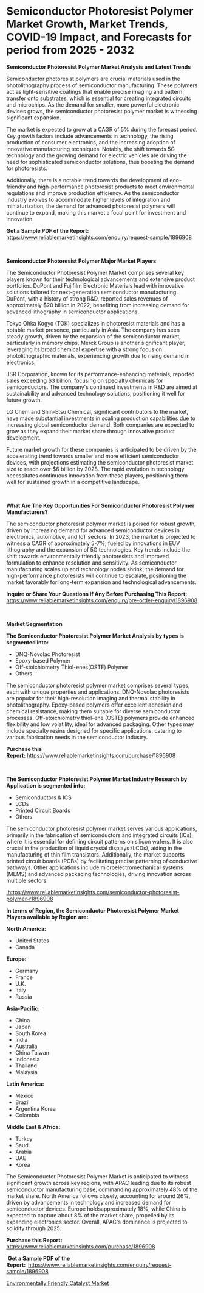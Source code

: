 <p><h1>Semiconductor Photoresist Polymer Market Growth, Market Trends, COVID-19 Impact, and Forecasts for period from 2025 - 2032</h1></p><p><strong>Semiconductor Photoresist Polymer Market Analysis and Latest Trends</strong></p>
<p><p>Semiconductor photoresist polymers are crucial materials used in the photolithography process of semiconductor manufacturing. These polymers act as light-sensitive coatings that enable precise imaging and pattern transfer onto substrates, which is essential for creating integrated circuits and microchips. As the demand for smaller, more powerful electronic devices grows, the semiconductor photoresist polymer market is witnessing significant expansion.</p><p>The market is expected to grow at a CAGR of 5% during the forecast period. Key growth factors include advancements in technology, the rising production of consumer electronics, and the increasing adoption of innovative manufacturing techniques. Notably, the shift towards 5G technology and the growing demand for electric vehicles are driving the need for sophisticated semiconductor solutions, thus boosting the demand for photoresists.</p><p>Additionally, there is a notable trend towards the development of eco-friendly and high-performance photoresist products to meet environmental regulations and improve production efficiency. As the semiconductor industry evolves to accommodate higher levels of integration and miniaturization, the demand for advanced photoresist polymers will continue to expand, making this market a focal point for investment and innovation.</p></p>
<p><strong>Get a Sample PDF of the Report:&nbsp;</strong> <a href="https://www.reliablemarketinsights.com/enquiry/request-sample/1896908?utm_campaign=3193&utm_medium=2&utm_source=Github&utm_content=ia&utm_term=03042025&utm_id=semiconductor-photoresist-polymer">https://www.reliablemarketinsights.com/enquiry/request-sample/1896908</a></p>
<p>&nbsp;</p>
<p><strong>Semiconductor Photoresist Polymer Major Market Players</strong></p>
<p><p>The Semiconductor Photoresist Polymer Market comprises several key players known for their technological advancements and extensive product portfolios. DuPont and Fujifilm Electronic Materials lead with innovative solutions tailored for next-generation semiconductor manufacturing. DuPont, with a history of strong R&D, reported sales revenues of approximately $20 billion in 2022, benefiting from increasing demand for advanced lithography in semiconductor applications.</p><p>Tokyo Ohka Kogyo (TOK) specializes in photoresist materials and has a notable market presence, particularly in Asia. The company has seen steady growth, driven by the expansion of the semiconductor market, particularly in memory chips. Merck Group is another significant player, leveraging its broad chemical expertise with a strong focus on photolithographic materials, experiencing growth due to rising demand in electronics.</p><p>JSR Corporation, known for its performance-enhancing materials, reported sales exceeding $3 billion, focusing on specialty chemicals for semiconductors. The company's continued investments in R&D are aimed at sustainability and advanced technology solutions, positioning it well for future growth.</p><p>LG Chem and Shin-Etsu Chemical, significant contributors to the market, have made substantial investments in scaling production capabilities due to increasing global semiconductor demand. Both companies are expected to grow as they expand their market share through innovative product development.</p><p>Future market growth for these companies is anticipated to be driven by the accelerating trend towards smaller and more efficient semiconductor devices, with projections estimating the semiconductor photoresist market size to reach over $6 billion by 2028. The rapid evolution in technology necessitates continuous innovation from these players, positioning them well for sustained growth in a competitive landscape.</p></p>
<p>&nbsp;</p>
<p><strong>What Are The Key Opportunities For Semiconductor Photoresist Polymer Manufacturers?</strong></p>
<p><p>The semiconductor photoresist polymer market is poised for robust growth, driven by increasing demand for advanced semiconductor devices in electronics, automotive, and IoT sectors. In 2023, the market is projected to witness a CAGR of approximately 5-7%, fueled by innovations in EUV lithography and the expansion of 5G technologies. Key trends include the shift towards environmentally friendly photoresists and improved formulation to enhance resolution and sensitivity. As semiconductor manufacturing scales up and technology nodes shrink, the demand for high-performance photoresists will continue to escalate, positioning the market favorably for long-term expansion and technological advancements.</p></p>
<p><strong>Inquire or Share Your Questions If Any Before Purchasing This Report:</strong> <a href="https://www.reliablemarketinsights.com/enquiry/pre-order-enquiry/1896908?utm_campaign=3193&utm_medium=2&utm_source=Github&utm_content=ia&utm_term=03042025&utm_id=semiconductor-photoresist-polymer">https://www.reliablemarketinsights.com/enquiry/pre-order-enquiry/1896908</a></p>
<p>&nbsp;</p>
<p><strong>Market Segmentation</strong></p>
<p><strong>The Semiconductor Photoresist Polymer Market Analysis by types is segmented into:</strong></p>
<p><ul><li>DNQ-Novolac Photoresist</li><li>Epoxy-based Polymer</li><li>Off-stoichiometry Thiol-enes(OSTE) Polymer</li><li>Others</li></ul></p>
<p><p>The semiconductor photoresist polymer market comprises several types, each with unique properties and applications. DNQ-Novolac photoresists are popular for their high-resolution imaging and thermal stability in photolithography. Epoxy-based polymers offer excellent adhesion and chemical resistance, making them suitable for diverse semiconductor processes. Off-stoichiometry thiol-ene (OSTE) polymers provide enhanced flexibility and low volatility, ideal for advanced packaging. Other types may include specialty resins designed for specific applications, catering to various fabrication needs in the semiconductor industry.</p></p>
<p><strong>Purchase this Report:&nbsp;</strong><a href="https://www.reliablemarketinsights.com/purchase/1896908?utm_campaign=3193&utm_medium=2&utm_source=Github&utm_content=ia&utm_term=03042025&utm_id=semiconductor-photoresist-polymer">https://www.reliablemarketinsights.com/purchase/1896908</a></p>
<p>&nbsp;</p>
<p><strong>The Semiconductor Photoresist Polymer Market Industry Research by Application is segmented into:</strong></p>
<p><ul><li>Semiconductors & ICS</li><li>LCDs</li><li>Printed Circuit Boards</li><li>Others</li></ul></p>
<p><p>The semiconductor photoresist polymer market serves various applications, primarily in the fabrication of semiconductors and integrated circuits (ICs), where it is essential for defining circuit patterns on silicon wafers. It is also crucial in the production of liquid crystal displays (LCDs), aiding in the manufacturing of thin film transistors. Additionally, the market supports printed circuit boards (PCBs) by facilitating precise patterning of conductive pathways. Other applications include microelectromechanical systems (MEMS) and advanced packaging technologies, driving innovation across multiple sectors.</p></p>
<p><a href="https://www.reliablemarketinsights.com/semiconductor-photoresist-polymer-r1896908?utm_campaign=3193&utm_medium=2&utm_source=Github&utm_content=ia&utm_term=03042025&utm_id=semiconductor-photoresist-polymer">&nbsp;https://www.reliablemarketinsights.com/semiconductor-photoresist-polymer-r1896908</a></p>
<p><strong>In terms of Region, the Semiconductor Photoresist Polymer Market Players available by Region are:</strong></p>
<p>
    <p> <strong> North America: </strong>
        <ul>
            <li>United States</li>
            <li>Canada</li>
        </ul>
        </p> 
    <p> <strong> Europe: </strong>
        <ul>
            <li>Germany</li>
            <li>France</li>
            <li>U.K.</li>
            <li>Italy</li>
            <li>Russia</li>
        </ul>
        </p> 
    <p> <strong> Asia-Pacific: </strong>
        <ul>
            <li>China</li>
            <li>Japan</li>
            <li>South Korea</li>
            <li>India</li>
            <li>Australia</li>
            <li>China Taiwan</li>
            <li>Indonesia</li>
            <li>Thailand</li>
            <li>Malaysia</li>
        </ul>
        </p> 
    <p> <strong> Latin America: </strong>
        <ul>
            <li>Mexico</li>
            <li>Brazil</li>
            <li>Argentina Korea</li>
            <li>Colombia</li>
        </ul>
        </p> 
    <p> <strong> Middle East & Africa: </strong>
        <ul>
            <li>Turkey</li>
            <li>Saudi</li>
            <li>Arabia</li>
            <li>UAE</li>
            <li>Korea</li>
        </ul>
    </p>
    </p>
<p><p>The Semiconductor Photoresist Polymer Market is anticipated to witness significant growth across key regions, with APAC leading due to its robust semiconductor manufacturing base, commanding approximately 48% of the market share. North America follows closely, accounting for around 26%, driven by advancements in technology and increased demand for semiconductor devices. Europe holdsapproximately 18%, while China is expected to capture about 8% of the market share, propelled by its expanding electronics sector. Overall, APAC's dominance is projected to solidify through 2025.</p></p>
<p><strong>Purchase this Report: </strong><a href="https://www.reliablemarketinsights.com/purchase/1896908?utm_campaign=3193&utm_medium=2&utm_source=Github&utm_content=ia&utm_term=03042025&utm_id=semiconductor-photoresist-polymer">https://www.reliablemarketinsights.com/purchase/1896908</a></p>
<p>&nbsp;<strong>Get a Sample PDF of the Report:&nbsp;&nbsp;</strong><a href="https://www.reliablemarketinsights.com/enquiry/request-sample/1896908?utm_campaign=3193&utm_medium=2&utm_source=Github&utm_content=ia&utm_term=03042025&utm_id=semiconductor-photoresist-polymer">https://www.reliablemarketinsights.com/enquiry/request-sample/1896908</a></p>
<p><strong></strong></p>
<p><p><a href="https://github.com/ElviraLeka1962/Market-Research-Report-List-1/blob/main/environmentally-friendly-catalyst-market.md?utm_campaign=3193&utm_medium=2&utm_source=Github&utm_content=ia&utm_term=03042025&utm_id=semiconductor-photoresist-polymer">Environmentally Friendly Catalyst Market</a></p></p>